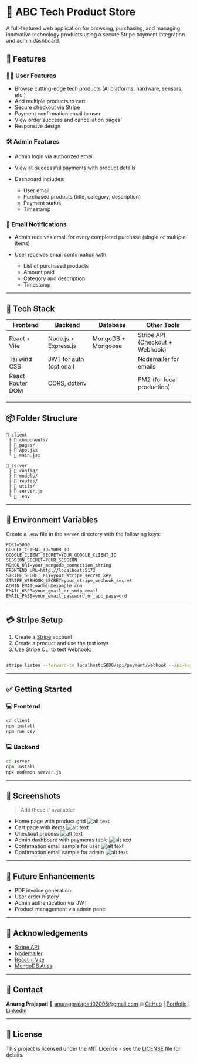 # 🛒 ABC Tech Product Store

A full-featured web application for browsing, purchasing, and managing innovative technology products using a secure Stripe payment integration and admin dashboard.

## 🚀 Features

### 🧑‍💻 User Features

- Browse cutting-edge tech products (AI platforms, hardware, sensors, etc.)
- Add multiple products to cart
- Secure checkout via Stripe
- Payment confirmation email to user
- View order success and cancellation pages
- Responsive design

### 🛠️ Admin Features

- Admin login via authorized email
- View all successful payments with product details
- Dashboard includes:

  - User email
  - Purchased products (title, category, description)
  - Payment status
  - Timestamp

### 📧 Email Notifications

- Admin receives email for every completed purchase (single or multiple items)
- User receives email confirmation with:

  - List of purchased products
  - Amount paid
  - Category and description
  - Timestamp

---

## 🧰 Tech Stack

| Frontend         | Backend                 | Database           | Other Tools                     |
| ---------------- | ----------------------- | ------------------ | ------------------------------- |
| React + Vite     | Node.js + Express.js    | MongoDB + Mongoose | Stripe API (Checkout + Webhook) |
| Tailwind CSS     | JWT for auth (optional) |                    | Nodemailer for emails           |
| React Router DOM | CORS, dotenv            |                    | PM2 (for local production)      |

---

## 📦 Folder Structure

```
📁 client
 ├ 📂 components/
 ├ 📂 pages/
 ├ 📄 App.jsx
 └ 📄 main.jsx

📁 server
 ├ 📂 config/
 ├ 📂 models/
 ├ 📂 routes/
 ├ 📂 utils/
 ├ 📄 server.js
 └ 📄 .env
```

---

## 🔐 Environment Variables

Create a `.env` file in the `server` directory with the following keys:

```env
PORT=5000
GOOGLE_CLIENT_ID=YOUR_ID
GOOGLE_CLIENT_SECRET=YOUR_GOOGLE_CLIENT_ID
SESSION_SECRET=YOUR_SESSION
MONGO_URI=your_mongodb_connection_string
FRONTEND_URL=http://localhost:5173
STRIPE_SECRET_KEY=your_stripe_secret_key
STRIPE_WEBHOOK_SECRET=your_stripe_webhook_secret
ADMIN_EMAIL=admin@example.com
EMAIL_USER=your_gmail_or_smtp_email
EMAIL_PASS=your_email_password_or_app_password
```

---

## 💳 Stripe Setup

1. Create a [Stripe](https://stripe.com) account
2. Create a product and use the test keys
3. Use Stripe CLI to test webhook:

```bash

stripe listen --forward-to localhost:5000/api/payment/webhook --api-key your_stripe_secret_key --events checkout.session.completed
```

---

## ✅ Getting Started

### 💻 Frontend

```bash
cd client
npm install
npm run dev
```

### 💻 Backend

```bash
cd server
npm install
npx nodemon server.js
```

---

## 📸 Screenshots

> Add these if available:

- Home page with product grid ![alt text](<Screenshot 2025-07-16 112509.png>)
- Cart page with items ![alt text](<Screenshot 2025-07-16 112529.png>)
- Checkout process ![alt text](<Screenshot 2025-07-16 112541.png>)
- Admin dashboard with payments table ![alt text](<Screenshot 2025-07-16 112744.png>)
- Confirmation email sample for user ![alt text](<Screenshot 2025-07-16 112610.png>)
- Confirmation email sample for admin  ![alt text](<Screenshot 2025-07-16 112619.png>)

---

## 🧪 Future Enhancements

- PDF invoice generation
- User order history
- Admin authentication via JWT
- Product management via admin panel

---

## 🙌 Acknowledgements

- [Stripe API](https://stripe.com/docs)
- [Nodemailer](https://nodemailer.com/about/)
- [React + Vite](https://vitejs.dev/)
- [MongoDB Atlas](https://www.mongodb.com/cloud/atlas)

---

## 📧 Contact

**Anurag Prajapati**
📩 [anuragprajapati02005@gmail.com](mailto:anuragprajapati02005@gmail.com)
🌐 [GitHub](https://github.com/Anurag915) | [Portfolio](https://personal-portfolio-jwkj.onrender.com/) | [LinkedIn](https://www.linkedin.com/in/anurag-prajapati-026918268/)

---

## 📄 License

This project is licensed under the MIT License - see the [LICENSE](LICENSE) file for details.
